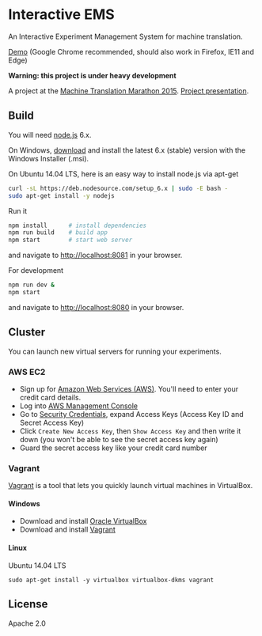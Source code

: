 # Interactive EMS

An Interactive Experiment Management System for machine translation.

[Demo](http://pdonald.github.io/iems/) (Google Chrome recommended, should also work in Firefox, IE11 and Edge)

**Warning: this project is under heavy development**

A project at the [Machine Translation Marathon 2015](http://ufal.mff.cuni.cz/mtm15).
[Project presentation](http://www.slideshare.net/matissrikters/interactive-experiment-management-system).

## Build

You will need [node.js](https://nodejs.org/en/) 6.x.

On Windows, [download](https://nodejs.org/dist/v6.1.0/node-v6.1.0-x64.msi) and install the latest 6.x (stable) version with the Windows Installer (.msi).

On Ubuntu 14.04 LTS, here is an easy way to install node.js via apt-get

```bash
curl -sL https://deb.nodesource.com/setup_6.x | sudo -E bash -
sudo apt-get install -y nodejs
```

Run it

```bash
npm install      # install dependencies
npm run build    # build app
npm start        # start web server
```

and navigate to [http://localhost:8081](http://localhost:8081) in your browser.

For development

```bash
npm run dev &
npm start
```

and navigate to [http://localhost:8080](http://localhost:8080) in your browser.

## Cluster

You can launch new virtual servers for running your experiments.

### AWS EC2

* Sign up for [Amazon Web Services (AWS)](https://aws.amazon.com/getting-started/). You'll need to enter your credit card details.
* Log into [AWS Management Console](https://console.aws.amazon.com/console/home)
* Go to [Security Credentials](https://console.aws.amazon.com/iam/home#security_credential), expand Access Keys (Access Key ID and Secret Access Key)
* Click `Create New Access Key`, then `Show Access Key` and then write it down (you won't be able to see the secret access key again)
* Guard the secret access key like your credit card number

### Vagrant

[Vagrant](https://www.vagrantup.com/) is a tool that lets you quickly launch virtual machines in VirtualBox.

#### Windows

* Download and install [Oracle VirtualBox](https://www.virtualbox.org/wiki/Downloads)
* Download and install [Vagrant](https://www.vagrantup.com/downloads.html)

#### Linux

Ubuntu 14.04 LTS

```
sudo apt-get install -y virtualbox virtualbox-dkms vagrant
```

## License

Apache 2.0
